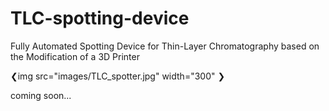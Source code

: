 # TLC-spotting-device
Fully Automated Spotting Device for Thin-Layer Chromatography based on the Modification of a 3D Printer

❮img src="images/TLC_spotter.jpg" width="300" ❯

coming soon...
